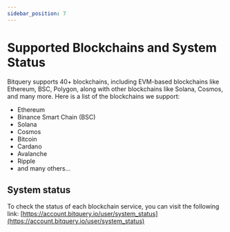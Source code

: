 ```yaml
---
sidebar_position: 7
---
```


# Supported Blockchains and System Status

Bitquery supports 40+ blockchains, including EVM-based blockchains like Ethereum, BSC, Polygon, along with other blockchains like Solana, Cosmos, and many more. Here is a list of the blockchains we support:

- Ethereum
- Binance Smart Chain (BSC)
- Solana
- Cosmos
- Bitcoin
- Cardano
- Avalanche
- Ripple
- and many others...

## System status

To check the status of each blockchain service, you can visit the following link: [https://account.bitquery.io/user/system_status](https://account.bitquery.io/user/system_status)
